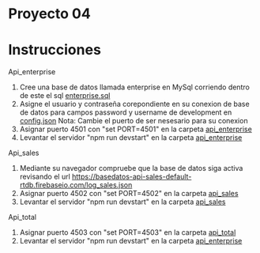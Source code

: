 # Proyecto 04



# Instrucciones #
Api_enterprise
1. Cree una base de datos llamada enterprise en MySql corriendo dentro de este el sql [enterprise.sql](/archivos_instalacion/enterprise.sql)
2. Asigne el usuario y contraseña corepondiente en su conexion de base de datos para campos password y username de development en [config.json](/api_enterprise/config/config.json) Nota: Cambie el puerto de ser nesesario para su conexion
3. Asignar puerto 4501 con "set PORT=4501" en la carpeta [api_enterprise](/api_enterprise)
4. Levantar el servidor  "npm run devstart" en la carpeta [api_enterprise](/api_enterprise)

Api_sales
1. Mediante su navegador compruebe que la base de datos siga activa revisando el url https://basedatos-api-sales-default-rtdb.firebaseio.com/log_sales.json  
2. Asignar puerto 4502 con "set PORT=4502" en la carpeta [api_sales](/api_sales)
3. Levantar el servidor  "npm run devstart" en la carpeta [api_sales](/api_sales)


Api_total
1. Asignar puerto 4503 con "set PORT=4503" en la carpeta [api_total](/api_total)
2. Levantar el servidor  "npm run devstart" en la carpeta [api_enterprise](/api_total) 

